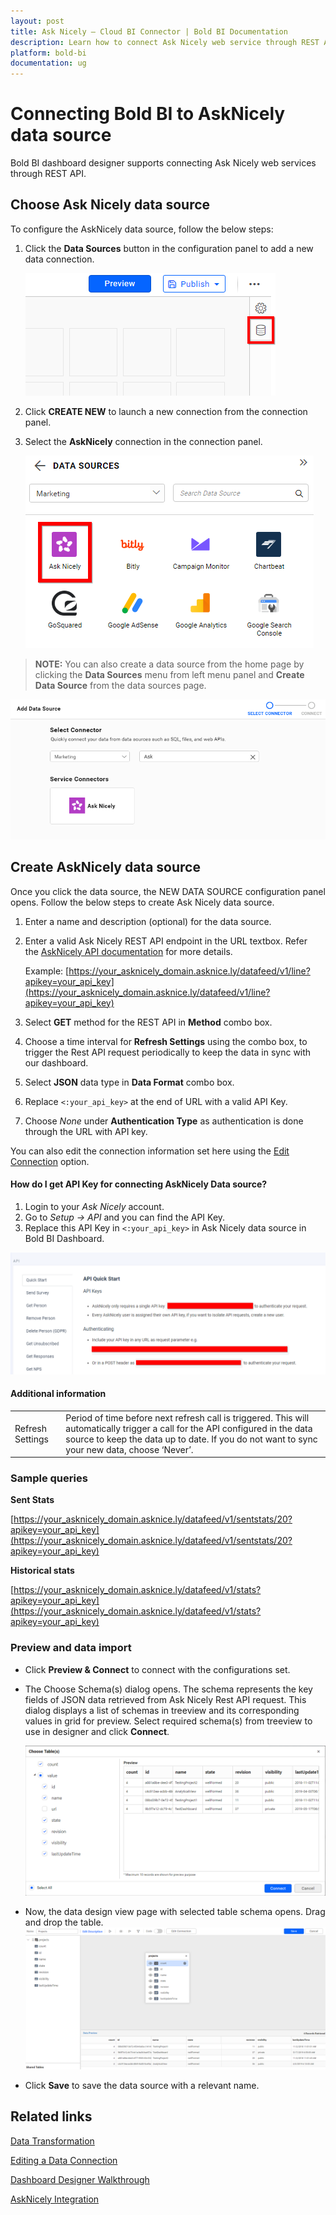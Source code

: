 ```yaml
---
layout: post
title: Ask Nicely – Cloud BI Connector | Bold BI Documentation
description: Learn how to connect Ask Nicely web service through REST API endpoint with Bold BI Cloud and create data source for widget configuration.
platform: bold-bi
documentation: ug
---
```


# Connecting Bold BI to AskNicely data source
Bold BI dashboard designer supports connecting Ask Nicely web services through REST API. 

## Choose Ask Nicely data source
To configure the AskNicely data source, follow the below steps:
1. Click the **Data Sources** button in the configuration panel to add a new data connection.

   ![Data source icon](/static/assets/cloud/working-with-datasource/data-connectors/images/common/DataSourcesIcon.png)

2. Click **CREATE NEW** to launch a new connection from the connection panel.
3. Select the **AskNicely** connection in the connection panel.

   ![Choose data source](/static/assets/cloud/working-with-datasource/data-connectors/images/ask-nicely/ChooseDS.png)

> **NOTE:**  You can also create a data source from the home page by clicking the **Data Sources** menu from left menu panel and **Create Data Source** from the data sources page.

   ![Choose data source](/static/assets/cloud/working-with-datasource/data-connectors/images/ask-nicely/ChooseDS_server.png)

## Create AskNicely data source
Once you click the data source, the NEW DATA SOURCE configuration panel opens. Follow the below steps to create Ask Nicely data source.
1. Enter a name and description (optional) for the data source.
2. Enter a valid Ask Nicely REST API endpoint in the URL textbox. Refer the [AskNicely API documentation](https://asknicely.asknice.ly/help/apidocs) for more details.

    Example: [https://your_asknicely_domain.asknice.ly/datafeed/v1/line?apikey=your_api_key](https://your_asknicely_domain.asknice.ly/datafeed/v1/line?apikey=your_api_key)

3. Select **GET** method for the REST API in **Method** combo box.
4. Choose a time interval for **Refresh Settings** using the combo box, to trigger the Rest API request periodically to keep the data in sync with our dashboard.  
5. Select **JSON** data type in **Data Format** combo box.
6. Replace `<:your_api_key>` at the end of URL with a valid API Key.
7. Choose *None* under **Authentication Type** as authentication is done through the URL with API key.

You can also edit the connection information set here using the [Edit Connection](https://help.syncfusion.com/bold-bi/editing-a-data-connection) option.

#### How do I get API Key for connecting AskNicely Data source?
1. Login to your *Ask Nicely* account.
2. Go to *Setup -> API* and you can find the API Key.
3. Replace this API Key in `<:your_api_key>` in Ask Nicely data source in Bold BI Dashboard.

![Reveal API Key](/static/assets/cloud/working-with-datasource/data-connectors/images/ask-nicely/APIKey.png)


#### Additional information
<table width="600">
<tr>
<td>
Refresh Settings
</td>
<td>
Period of time before next refresh call is triggered. This will automatically trigger a call for the API configured in the data source to keep the data up to date. If you do not want to sync your new data, choose ‘Never’.
</td>
</tr>
</table>

### Sample queries

**Sent Stats**

[https://your_asknicely_domain.asknice.ly/datafeed/v1/sentstats/20?apikey=your_api_key](https://your_asknicely_domain.asknice.ly/datafeed/v1/sentstats/20?apikey=your_api_key)

**Historical stats**

[https://your_asknicely_domain.asknice.ly/datafeed/v1/stats?apikey=your_api_key](https://your_asknicely_domain.asknice.ly/datafeed/v1/stats?apikey=your_api_key)

### Preview and data import
* Click **Preview & Connect** to connect with the configurations set.
* The Choose Schema(s) dialog opens. The schema represents the key fields of JSON data retrieved from Ask Nicely Rest API request. This dialog displays a list of schemas in treeview and its corresponding values in grid for preview. Select required schema(s) from treeview to use in designer and click **Connect**.

   ![Preview](/static/assets/cloud/working-with-datasource/data-connectors/images/common/Preview.png)

* Now, the data design view page with selected table schema opens. Drag and drop the table.
   ![Query Editor](/static/assets/cloud/working-with-datasource/data-connectors/images/common/QueryEditor.png)

* Click **Save** to save the data source with a relevant name.

## Related links
[Data Transformation](/cloud-bi/working-with-data-source/transforming-data/joining-table/)

[Editing a Data Connection](/cloud-bi/working-with-data-source/editing-a-data-connection/)   

[Dashboard Designer Walkthrough](/cloud-bi/getting-started/quick-start/)

[AskNicely Integration](https://www.boldbi.com/integrations/asknicely)


  
































